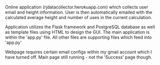 Online application (rjdatacollector.herokuapp.com) which collects user email and height information. User is then automatically emailed with the calculated average height and number of uses in the current calculation. 

Application utilizes the Flask framework and PostgreSQL database as well as template files using HTML to design the GUI. The main application is within the 'app.py' file. All other files are supporting files which feed into 'app.py'

Webpage requires certain email configs within my gmail account which I have turned off. Main page still running - not the 'Success' page though. 
